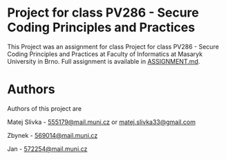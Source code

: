 # Project for class PV286 - Secure Coding Principles and Practices
This Project was an assignment for class Project for class PV286 - Secure Coding Principles and Practices at Faculty of Informatics at Masaryk University in Brno. Full assignment is available in [ASSIGNMENT.md](https://gitlab.fi.muni.cz/pv286/projects/-/blob/main/2025-bip380/README.md).

# Authors
Authors of this project are

Matej Slivka - 555179@mail.muni.cz or matej.slivka33@gmail.com

Zbynek - 569014@mail.muni.cz

Jan - 572254@mail.muni.cz


